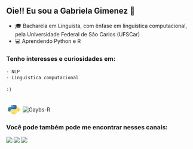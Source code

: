## Oie!! Eu sou a Gabriela Gimenez 👋

- 🎓 Bacharela em Linguista, com ênfase em linguística computacional, pela Universidade Federal de São Carlos (UFSCar)
- 💻 Aprendendo Python e R

### Tenho interesses e curiosidades em:
    - NLP 
    - Linguística computacional
    
    :)

</div>   
<div style="display: inline_block"><br>
  <img align="center" alt="Gaybs-Python" height="30" width="40" src="https://raw.githubusercontent.com/devicons/devicon/master/icons/python/python-original.svg">
  <img align="center" alt="Gaybs-R" height="30" width="40" src="https://cdn.jsdelivr.net/gh/devicons/devicon/icons/r/r-original.svg" />
   
</div>

  
  
  ### Você pode também pode me encontrar nesses canais: 
  
<div> 
  <a href="https://www.linkedin.com/in/gabriela-gimenez-787047a4/" target="_blank"><img src="https://img.shields.io/badge/-LinkedIn-%230077B5?style=for-the-badge&logo=linkedin&logoColor=white" target="_blank"></a> 
  <a href = "mailto:contato@gaybsgimenez.tech"><img src="https://img.shields.io/badge/-Gmail-%23333?style=for-the-badge&logo=gmail&logoColor=white" target="_blank"></a>
  <a href="https://gaybsgimenez.medium.com" target="_blank"><img src="https://img.shields.io/badge/Medium-12100E?style=for-the-badge&logo=medium&logoColor=white" target="_blank"></a> 
    
 
</div>
  
  
